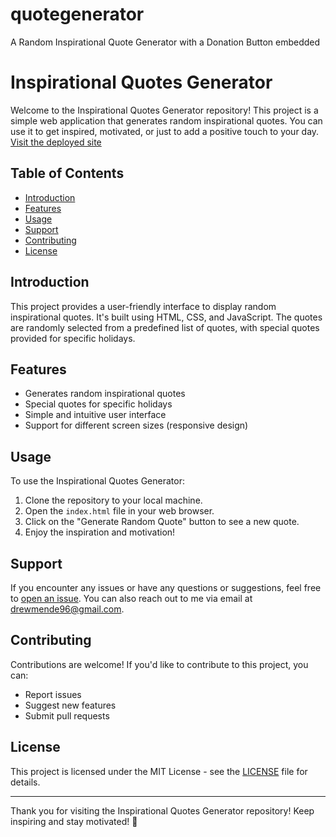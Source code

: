 # quotegenerator
A Random Inspirational Quote Generator with a Donation Button embedded
# Inspirational Quotes Generator

Welcome to the Inspirational Quotes Generator repository! This project is a simple web application that generates random inspirational quotes. You can use it to get inspired, motivated, or just to add a positive touch to your day. 
[Visit the deployed site](https://gravquotes.netlify.app)


## Table of Contents
- [Introduction](#introduction)
- [Features](#features)
- [Usage](#usage)
- [Support](#support)
- [Contributing](#contributing)
- [License](#license)

## Introduction

This project provides a user-friendly interface to display random inspirational quotes. It's built using HTML, CSS, and JavaScript. The quotes are randomly selected from a predefined list of quotes, with special quotes provided for specific holidays.

## Features

- Generates random inspirational quotes
- Special quotes for specific holidays
- Simple and intuitive user interface
- Support for different screen sizes (responsive design)

## Usage

To use the Inspirational Quotes Generator:

1. Clone the repository to your local machine.
2. Open the `index.html` file in your web browser.
3. Click on the "Generate Random Quote" button to see a new quote.
4. Enjoy the inspiration and motivation!

## Support

If you encounter any issues or have any questions or suggestions, feel free to [open an issue](https://github.com/drewmende/inspirational-quotes-generator/issues). You can also reach out to me via email at [drewmende96@gmail.com](mailto:drewmende96@gmail.com).

## Contributing

Contributions are welcome! If you'd like to contribute to this project, you can:

- Report issues
- Suggest new features
- Submit pull requests


## License

This project is licensed under the MIT License - see the [LICENSE](LICENSE) file for details.

---

Thank you for visiting the Inspirational Quotes Generator repository! Keep inspiring and stay motivated! 🌟
